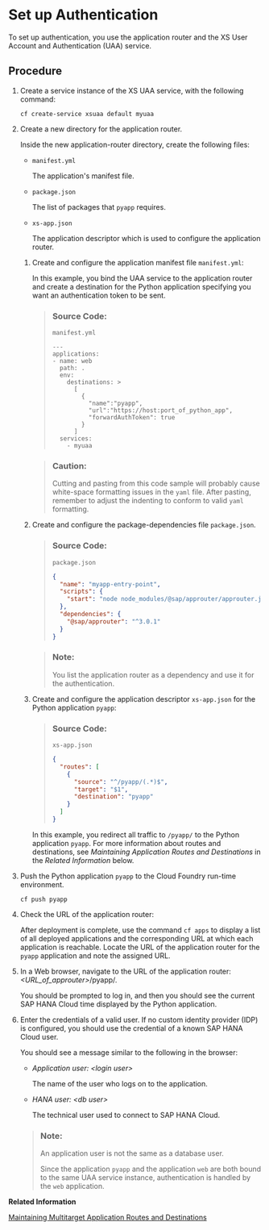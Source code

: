 <!-- loio972ef76f777647fca39570a82e1d28cb -->

# Set up Authentication

To set up authentication, you use the application router and the XS User Account and Authentication \(UAA\) service.



## Procedure

1.  Create a service instance of the XS UAA service, with the following command:

    `cf create-service xsuaa default myuaa`

2.  Create a new directory for the application router.

    Inside the new application-router directory, create the following files:

    -   `manifest.yml`

        The application's manifest file.

    -   `package.json`

        The list of packages that `pyapp` requires.

    -   `xs-app.json`

        The application descriptor which is used to configure the application router.


    1.  Create and configure the application manifest file `manifest.yml`:

        In this example, you bind the UAA service to the application router and create a destination for the Python application specifying you want an authentication token to be sent.

        > ### Source Code:  
        > `manifest.yml`
        > 
        > ```
        > ---
        > applications:
        > - name: web
        >   path: .
        >   env:
        >     destinations: >
        >       [
        >         {
        >           "name":"pyapp",
        >           "url":"https://host:port_of_python_app",
        >           "forwardAuthToken": true
        >         }
        >       ]
        >   services:
        >     - myuaa
        > 
        > ```

        > ### Caution:  
        > Cutting and pasting from this code sample will probably cause white-space formatting issues in the `yaml` file. After pasting, remember to adjust the indenting to conform to valid `yaml` formatting.

    2.  Create and configure the package-dependencies file `package.json`.

        > ### Source Code:  
        > `package.json`
        > 
        > ```json
        > {
        >   "name": "myapp-entry-point",
        >   "scripts": {
        >     "start": "node node_modules/@sap/approuter/approuter.js"
        >   },
        >   "dependencies": {
        >     "@sap/approuter": "^3.0.1"
        >   }
        > }
        > 
        > ```

        > ### Note:  
        > You list the application router as a dependency and use it for the authentication.

    3.  Create and configure the application descriptor `xs-app.json` for the Python application `pyapp`:

        > ### Source Code:  
        > `xs-app.json`
        > 
        > ```json
        > {
        >   "routes": [
        >     {
        >       "source": "^/pyapp/(.*)$",
        >       "target": "$1",
        >       "destination": "pyapp"
        >     }
        >   ]
        > }
        > 
        > ```

        In this example, you redirect all traffic to `/pyapp/` to the Python application `pyapp`. For more information about routes and destinations, see *Maintaining Application Routes and Destinations* in the *Related Information* below.


3.  Push the Python application `pyapp` to the Cloud Foundry run-time environment.

    `cf push pyapp`

4.  Check the URL of the application router:

    After deployment is complete, use the command `cf apps` to display a list of all deployed applications and the corresponding URL at which each application is reachable. Locate the URL of the application router for the `pyapp` application and note the assigned URL.

5.  In a Web browser, navigate to the URL of the application router: *<URL\_of\_approuter\>*/pyapp/.

    You should be prompted to log in, and then you should see the current SAP HANA Cloud time displayed by the Python application.

6.  Enter the credentials of a valid user. If no custom identity provider \(IDP\) is configured, you should use the credential of a known SAP HANA Cloud user.

    You should see a message similar to the following in the browser:

    -   *Application user: *<login user\>**

        The name of the user who logs on to the application.

    -   *HANA user: *<db user\>**

        The technical user used to connect to SAP HANA Cloud.


    > ### Note:  
    > An application user is not the same as a database user.
    > 
    > Since the application `pyapp` and the application `web` are both bound to the same UAA service instance, authentication is handled by the `web` application.


**Related Information**  


[Maintaining Multitarget Application Routes and Destinations](../90-HANA-Cloud-DB-Dev-MTA-Routes/maintaining-multitarget-application-routes-and-destinations-0117b71.md "Define application routes and destinations.")

